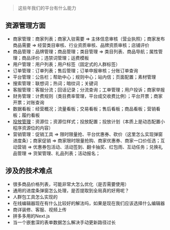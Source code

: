 > 这些年我们的平台有什么能力

## 资源管理方面

- 商家管理：商家列表；商家入驻需要 => 主体信息审核（营业执照）；商家发布商品需要 => 经营类目审核、行业资质审核、品牌资质审核；店铺评价
- 商品管理：品牌管理；商品管理；类目管理 => 类目列表、商品导航；属性管理；商品评价；违禁词管理；运费模板
- 用户管理：用户列表；用户标签（固定式的人群标签）
- 订单管理：订单列表；售后管理；订单申报审核；分账订单查询
- 平台管理：公告栏；帮助中心；规则中心；站内信；页面配置；素材管理
- 搜索管理：联想词；热词；暗纹词；关键词
- 客服管理：客服分流；回话记录；分流查询；工单管理；用户投诉；商家举报
- 财务管理：计费规则（类目费率管理，平台成交收费比例）；平台开票；商家开票；对账查询
- 数据看板：经营概况；流量看板；交易看板；售后看板；商品看板；营销看板；履约看板
- [投放管理](https://developer.aliyun.com/article/704528)：资源位；资源位样式；投放配置；投放计划（本质上是动态配置小程序资源位的内容）
- 营销管理：促销工具 => 限时限量抢、平台优惠券、砍价（这里怎么实现弹窗进度条）；商家促销 => 商家限时限量抢购、商家优惠券、商家一口价任选；互动营销 => 优惠券包活动、活动签到、翻卡抽奖、红包雨、互动任务；兑换礼品管理 => 货架管理、礼品列表；活动报名；

## 涉及的技术难点

- 很多商品价格列表，可能非常大怎么优化（是否需要使用）
- 通用的进度条弹窗怎么处理，是否提取到全局真的好用呢？
- 人群包工具怎么实现的
- 在线编辑器现在有什么比较好的解法吗，如果是现在我们应该选择什么编辑器
- 商详装修、客服、视频上传
- 拼多多用的Next.js
- 当一个嵌套深的表单数据怎么解决手动更新路径过长
